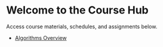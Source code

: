 
# Welcome to the Course Hub

Access course materials, schedules, and assignments below.

- [Algorithms Overview](spring2025/)
